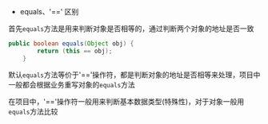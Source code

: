 * equals、'==' 区别

首先`equals`方法是用来判断对象是否相等的，通过判断两个对象的地址是否一致

```java
public boolean equals(Object obj) {
        return (this == obj);
    }
```

默认`equals`方法等价于'=='操作符，都是判断对象的地址是否相等来处理，项目中一般都会根据业务重写对象的`equals`方法


在项目中，'=='操作符一般用来判断基本数据类型(特殊性)，对于对象一般用`equals`方法比较
